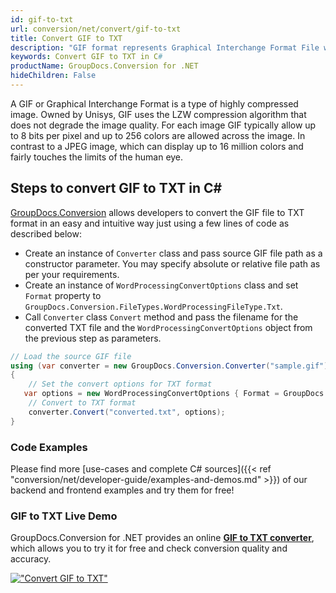 ```yaml
---
id: gif-to-txt
url: conversion/net/convert/gif-to-txt
title: Convert GIF to TXT
description: "GIF format represents Graphical Interchange Format File with .gif extension. Learn how to convert GIF to TXT file programmatically in C# language using GroupDocs.Conversion for .NET library."
keywords: Convert GIF to TXT in C#
productName: GroupDocs.Conversion for .NET
hideChildren: False
---
```


A GIF or Graphical Interchange Format is a type of highly compressed image. Owned by Unisys, GIF uses the LZW compression algorithm that does not degrade the image quality. For each image GIF typically allow up to 8 bits per pixel and up to 256 colors are allowed across the image. In contrast to a JPEG image, which can display up to 16 million colors and fairly touches the limits of the human eye.

## Steps to convert GIF to TXT in C#

[GroupDocs.Conversion](https://products.groupdocs.com/conversion/net) allows developers to convert the GIF file to TXT format in an easy and intuitive way just using a few lines of code as described below:

* Create an instance of `Converter` class and pass source GIF file path as a constructor parameter. You may specify absolute or relative file path as per your requirements. 
* Create an instance of `WordProcessingConvertOptions` class and set `Format` property to `GroupDocs.Conversion.FileTypes.WordProcessingFileType.Txt`.
* Call `Converter` class `Convert` method and pass the filename for the converted TXT file and the `WordProcessingConvertOptions` object from the previous step as parameters.

```csharp
// Load the source GIF file
using (var converter = new GroupDocs.Conversion.Converter("sample.gif"))
{
    // Set the convert options for TXT format
   var options = new WordProcessingConvertOptions { Format = GroupDocs.Conversion.FileTypes.WordProcessingFileType.Txt };
    // Convert to TXT format
    converter.Convert("converted.txt", options);
}
```

### Code Examples

Please find more [use-cases and complete C# sources]({{< ref "conversion/net/developer-guide/examples-and-demos.md" >}}) of our backend and frontend examples and try them for free!

### GIF to TXT Live Demo

GroupDocs.Conversion for .NET provides an online [**GIF to TXT converter**](https://products.groupdocs.app/conversion/gif-to-txt), which allows you to try it for free and check conversion quality and accuracy.

[!["Convert GIF to TXT"](conversion/net/images/convert-to-txt/convert-gif-to-txt.png)](https://products.groupdocs.app/conversion/gif-to-txt)